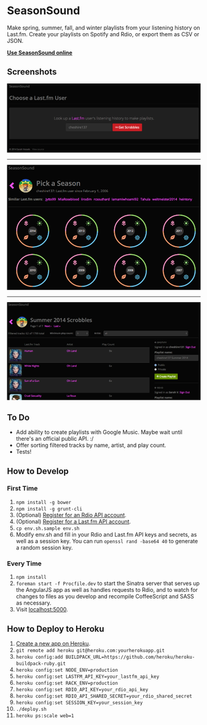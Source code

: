 # SeasonSound

Make spring, summer, fall, and winter playlists from your listening history on Last.fm. Create your playlists on Spotify and Rdio, or export them as CSV or JSON.

**[Use SeasonSound online](http://season-sound.herokuapp.com/)**

## Screenshots

![Last.fm user choice](https://raw.githubusercontent.com/cheshire137/seasonal-playlister/master/screenshot0.png)

----

![Year and season choice](https://raw.githubusercontent.com/cheshire137/seasonal-playlister/master/screenshot1.png)

----

![Playlist creation](https://raw.githubusercontent.com/cheshire137/seasonal-playlister/master/screenshot2.png)

## To Do

- Add ability to create playlists with Google Music. Maybe wait until there's an official public API. :/
- Offer sorting filtered tracks by name, artist, and play count.
- Tests!

## How to Develop

### First Time

1. `npm install -g bower`
1. `npm install -g grunt-cli`
1. (Optional) [Register for an Rdio API account](https://secure.mashery.com/login/rdio.mashery.com/).
1. (Optional) [Register for a Last.fm API account](http://www.last.fm/api/account/create).
1. `cp env.sh.sample env.sh`
1. Modify env.sh and fill in your Rdio and Last.fm API keys and secrets, as well as a session key. You can run `openssl rand -base64 40` to generate a random session key.

### Every Time

1. `npm install`
1. `foreman start -f Procfile.dev` to start the Sinatra server that serves up the AngularJS app as well as handles requests to Rdio, and to watch for changes to files as you develop and recompile CoffeeScript and SASS as necessary.
1. Visit [localhost:5000](http://localhost:5000).

## How to Deploy to Heroku

1. [Create a new app on Heroku](https://dashboard.heroku.com/apps).
1. `git remote add heroku git@heroku.com:yourherokuapp.git`
1. `heroku config:add BUILDPACK_URL=https://github.com/heroku/heroku-buildpack-ruby.git`
1. `heroku config:set NODE_ENV=production`
1. `heroku config:set LASTFM_API_KEY=your_lastfm_api_key`
1. `heroku config:set RACK_ENV=production`
1. `heroku config:set RDIO_API_KEY=your_rdio_api_key`
1. `heroku config:set RDIO_API_SHARED_SECRET=your_rdio_shared_secret`
1. `heroku config:set SESSION_KEY=your_session_key`
1. `./deploy.sh`
1. `heroku ps:scale web=1`
